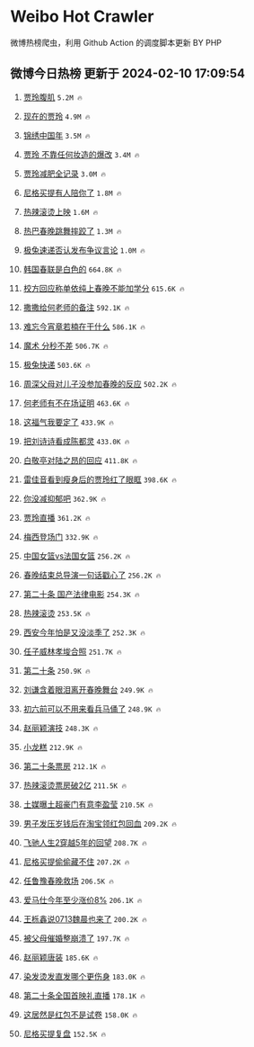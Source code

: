 # Weibo Hot Crawler 



微博热榜爬虫，利用 Github Action 的调度脚本更新 BY PHP 


## 微博今日热榜 更新于 2024-02-10 17:09:54 
1. [贾玲腹肌](https://s.weibo.com/weibo?q=%23%E8%B4%BE%E7%8E%B2%E8%85%B9%E8%82%8C%23&t=31&band_rank=1&Refer=top) `5.2M 🔥` 

1. [现在的贾玲](https://s.weibo.com/weibo?q=%23%E7%8E%B0%E5%9C%A8%E7%9A%84%E8%B4%BE%E7%8E%B2%23&t=31&band_rank=2&Refer=top) `4.9M 🔥` 

1. [锦绣中国年](https://s.weibo.com/weibo?q=%23%E9%94%A6%E7%BB%A3%E4%B8%AD%E5%9B%BD%E5%B9%B4%23&t=31&band_rank=3&Refer=top) `3.5M 🔥` 

1. [贾玲 不靠任何妆造的爆改](https://s.weibo.com/weibo?q=%E8%B4%BE%E7%8E%B2%20%E4%B8%8D%E9%9D%A0%E4%BB%BB%E4%BD%95%E5%A6%86%E9%80%A0%E7%9A%84%E7%88%86%E6%94%B9&t=31&band_rank=4&Refer=top) `3.4M 🔥` 

1. [贾玲减肥全记录](https://s.weibo.com/weibo?q=%E8%B4%BE%E7%8E%B2%E5%87%8F%E8%82%A5%E5%85%A8%E8%AE%B0%E5%BD%95&t=31&band_rank=5&Refer=top) `3.0M 🔥` 

1. [尼格买提有人陪你了](https://s.weibo.com/weibo?q=%E5%B0%BC%E6%A0%BC%E4%B9%B0%E6%8F%90%E6%9C%89%E4%BA%BA%E9%99%AA%E4%BD%A0%E4%BA%86&t=31&band_rank=6&Refer=top) `1.8M 🔥` 

1. [热辣滚烫上映](https://s.weibo.com/weibo?q=%E7%83%AD%E8%BE%A3%E6%BB%9A%E7%83%AB%E4%B8%8A%E6%98%A0&t=31&band_rank=7&Refer=top) `1.6M 🔥` 

1. [热巴春晚跳舞摔跤了](https://s.weibo.com/weibo?q=%E7%83%AD%E5%B7%B4%E6%98%A5%E6%99%9A%E8%B7%B3%E8%88%9E%E6%91%94%E8%B7%A4%E4%BA%86&t=31&band_rank=8&Refer=top) `1.3M 🔥` 

1. [极兔速递否认发布争议言论](https://s.weibo.com/weibo?q=%23%E6%9E%81%E5%85%94%E9%80%9F%E9%80%92%E5%90%A6%E8%AE%A4%E5%8F%91%E5%B8%83%E4%BA%89%E8%AE%AE%E8%A8%80%E8%AE%BA%23&t=31&band_rank=9&Refer=top) `1.0M 🔥` 

1. [韩国春联是白色的](https://s.weibo.com/weibo?q=%E9%9F%A9%E5%9B%BD%E6%98%A5%E8%81%94%E6%98%AF%E7%99%BD%E8%89%B2%E7%9A%84&t=31&band_rank=10&Refer=top) `664.8K 🔥` 

1. [校方回应称单依纯上春晚不能加学分](https://s.weibo.com/weibo?q=%23%E6%A0%A1%E6%96%B9%E5%9B%9E%E5%BA%94%E7%A7%B0%E5%8D%95%E4%BE%9D%E7%BA%AF%E4%B8%8A%E6%98%A5%E6%99%9A%E4%B8%8D%E8%83%BD%E5%8A%A0%E5%AD%A6%E5%88%86%23&t=31&band_rank=11&Refer=top) `615.6K 🔥` 

1. [撒撒给何老师的备注](https://s.weibo.com/weibo?q=%E6%92%92%E6%92%92%E7%BB%99%E4%BD%95%E8%80%81%E5%B8%88%E7%9A%84%E5%A4%87%E6%B3%A8&t=31&band_rank=12&Refer=top) `592.1K 🔥` 

1. [难忘今宵章若楠在干什么](https://s.weibo.com/weibo?q=%E9%9A%BE%E5%BF%98%E4%BB%8A%E5%AE%B5%E7%AB%A0%E8%8B%A5%E6%A5%A0%E5%9C%A8%E5%B9%B2%E4%BB%80%E4%B9%88&t=31&band_rank=13&Refer=top) `586.1K 🔥` 

1. [魔术 分秒不差](https://s.weibo.com/weibo?q=%E9%AD%94%E6%9C%AF%20%E5%88%86%E7%A7%92%E4%B8%8D%E5%B7%AE&t=31&band_rank=14&Refer=top) `506.7K 🔥` 

1. [极兔快递](https://s.weibo.com/weibo?q=%E6%9E%81%E5%85%94%E5%BF%AB%E9%80%92&t=31&band_rank=15&Refer=top) `503.6K 🔥` 

1. [周深父母对儿子没参加春晚的反应](https://s.weibo.com/weibo?q=%23%E5%91%A8%E6%B7%B1%E7%88%B6%E6%AF%8D%E5%AF%B9%E5%84%BF%E5%AD%90%E6%B2%A1%E5%8F%82%E5%8A%A0%E6%98%A5%E6%99%9A%E7%9A%84%E5%8F%8D%E5%BA%94%23&t=31&band_rank=16&Refer=top) `502.2K 🔥` 

1. [何老师有不在场证明](https://s.weibo.com/weibo?q=%E4%BD%95%E8%80%81%E5%B8%88%E6%9C%89%E4%B8%8D%E5%9C%A8%E5%9C%BA%E8%AF%81%E6%98%8E&t=31&band_rank=17&Refer=top) `463.6K 🔥` 

1. [这福气我要定了](https://s.weibo.com/weibo?q=%23%E8%BF%99%E7%A6%8F%E6%B0%94%E6%88%91%E8%A6%81%E5%AE%9A%E4%BA%86%23&t=31&band_rank=18&Refer=top) `433.9K 🔥` 

1. [把刘诗诗看成陈都灵](https://s.weibo.com/weibo?q=%E6%8A%8A%E5%88%98%E8%AF%97%E8%AF%97%E7%9C%8B%E6%88%90%E9%99%88%E9%83%BD%E7%81%B5&t=31&band_rank=19&Refer=top) `433.0K 🔥` 

1. [白敬亭对陆之昂的回应](https://s.weibo.com/weibo?q=%23%E7%99%BD%E6%95%AC%E4%BA%AD%E5%AF%B9%E9%99%86%E4%B9%8B%E6%98%82%E7%9A%84%E5%9B%9E%E5%BA%94%23&t=31&band_rank=20&Refer=top) `411.8K 🔥` 

1. [雷佳音看到瘦身后的贾玲红了眼眶](https://s.weibo.com/weibo?q=%23%E9%9B%B7%E4%BD%B3%E9%9F%B3%E7%9C%8B%E5%88%B0%E7%98%A6%E8%BA%AB%E5%90%8E%E7%9A%84%E8%B4%BE%E7%8E%B2%E7%BA%A2%E4%BA%86%E7%9C%BC%E7%9C%B6%23&t=31&band_rank=21&Refer=top) `398.6K 🔥` 

1. [你没减抑郁吧](https://s.weibo.com/weibo?q=%23%E4%BD%A0%E6%B2%A1%E5%87%8F%E6%8A%91%E9%83%81%E5%90%A7%23&t=31&band_rank=22&Refer=top) `362.9K 🔥` 

1. [贾玲直播](https://s.weibo.com/weibo?q=%E8%B4%BE%E7%8E%B2%E7%9B%B4%E6%92%AD&t=31&band_rank=23&Refer=top) `361.2K 🔥` 

1. [梅西登场门](https://s.weibo.com/weibo?q=%E6%A2%85%E8%A5%BF%E7%99%BB%E5%9C%BA%E9%97%A8&t=31&band_rank=24&Refer=top) `332.9K 🔥` 

1. [中国女篮vs法国女篮](https://s.weibo.com/weibo?q=%23%E4%B8%AD%E5%9B%BD%E5%A5%B3%E7%AF%AEvs%E6%B3%95%E5%9B%BD%E5%A5%B3%E7%AF%AE%23&t=31&band_rank=25&Refer=top) `256.2K 🔥` 

1. [春晚结束总导演一句话戳心了](https://s.weibo.com/weibo?q=%23%E6%98%A5%E6%99%9A%E7%BB%93%E6%9D%9F%E6%80%BB%E5%AF%BC%E6%BC%94%E4%B8%80%E5%8F%A5%E8%AF%9D%E6%88%B3%E5%BF%83%E4%BA%86%23&t=31&band_rank=26&Refer=top) `256.2K 🔥` 

1. [第二十条 国产法律电影](https://s.weibo.com/weibo?q=%E7%AC%AC%E4%BA%8C%E5%8D%81%E6%9D%A1%20%E5%9B%BD%E4%BA%A7%E6%B3%95%E5%BE%8B%E7%94%B5%E5%BD%B1&t=31&band_rank=27&Refer=top) `254.3K 🔥` 

1. [热辣滚烫](https://s.weibo.com/weibo?q=%E7%83%AD%E8%BE%A3%E6%BB%9A%E7%83%AB&t=31&band_rank=28&Refer=top) `253.5K 🔥` 

1. [西安今年怕是又没淡季了](https://s.weibo.com/weibo?q=%23%E8%A5%BF%E5%AE%89%E4%BB%8A%E5%B9%B4%E6%80%95%E6%98%AF%E5%8F%88%E6%B2%A1%E6%B7%A1%E5%AD%A3%E4%BA%86%23&t=31&band_rank=29&Refer=top) `252.3K 🔥` 

1. [任子威林孝埈合照](https://s.weibo.com/weibo?q=%23%E4%BB%BB%E5%AD%90%E5%A8%81%E6%9E%97%E5%AD%9D%E5%9F%88%E5%90%88%E7%85%A7%23&t=31&band_rank=30&Refer=top) `251.7K 🔥` 

1. [第二十条](https://s.weibo.com/weibo?q=%E7%AC%AC%E4%BA%8C%E5%8D%81%E6%9D%A1&t=31&band_rank=31&Refer=top) `250.9K 🔥` 

1. [刘谦含着眼泪离开春晚舞台](https://s.weibo.com/weibo?q=%23%E5%88%98%E8%B0%A6%E5%90%AB%E7%9D%80%E7%9C%BC%E6%B3%AA%E7%A6%BB%E5%BC%80%E6%98%A5%E6%99%9A%E8%88%9E%E5%8F%B0%23&t=31&band_rank=32&Refer=top) `249.9K 🔥` 

1. [初六前可以不用来看兵马俑了](https://s.weibo.com/weibo?q=%23%E5%88%9D%E5%85%AD%E5%89%8D%E5%8F%AF%E4%BB%A5%E4%B8%8D%E7%94%A8%E6%9D%A5%E7%9C%8B%E5%85%B5%E9%A9%AC%E4%BF%91%E4%BA%86%23&t=31&band_rank=33&Refer=top) `248.9K 🔥` 

1. [赵丽颖演技](https://s.weibo.com/weibo?q=%E8%B5%B5%E4%B8%BD%E9%A2%96%E6%BC%94%E6%8A%80&t=31&band_rank=34&Refer=top) `248.3K 🔥` 

1. [小龙糕](https://s.weibo.com/weibo?q=%E5%B0%8F%E9%BE%99%E7%B3%95&t=31&band_rank=35&Refer=top) `212.9K 🔥` 

1. [第二十条票房](https://s.weibo.com/weibo?q=%E7%AC%AC%E4%BA%8C%E5%8D%81%E6%9D%A1%E7%A5%A8%E6%88%BF&t=31&band_rank=36&Refer=top) `212.1K 🔥` 

1. [热辣滚烫票房破2亿](https://s.weibo.com/weibo?q=%23%E7%83%AD%E8%BE%A3%E6%BB%9A%E7%83%AB%E7%A5%A8%E6%88%BF%E7%A0%B42%E4%BA%BF%23&t=31&band_rank=37&Refer=top) `211.5K 🔥` 

1. [土媒曝土超豪门有意李盈莹](https://s.weibo.com/weibo?q=%23%E5%9C%9F%E5%AA%92%E6%9B%9D%E5%9C%9F%E8%B6%85%E8%B1%AA%E9%97%A8%E6%9C%89%E6%84%8F%E6%9D%8E%E7%9B%88%E8%8E%B9%23&t=31&band_rank=38&Refer=top) `210.5K 🔥` 

1. [男子发压岁钱后在淘宝领红包回血](https://s.weibo.com/weibo?q=%23%E7%94%B7%E5%AD%90%E5%8F%91%E5%8E%8B%E5%B2%81%E9%92%B1%E5%90%8E%E5%9C%A8%E6%B7%98%E5%AE%9D%E9%A2%86%E7%BA%A2%E5%8C%85%E5%9B%9E%E8%A1%80%23&t=31&band_rank=39&Refer=top) `209.2K 🔥` 

1. [飞驰人生2穿越5年的回望](https://s.weibo.com/weibo?q=%23%E9%A3%9E%E9%A9%B0%E4%BA%BA%E7%94%9F2%E7%A9%BF%E8%B6%8A5%E5%B9%B4%E7%9A%84%E5%9B%9E%E6%9C%9B%23&t=31&band_rank=40&Refer=top) `208.7K 🔥` 

1. [尼格买提偷偷藏不住](https://s.weibo.com/weibo?q=%E5%B0%BC%E6%A0%BC%E4%B9%B0%E6%8F%90%E5%81%B7%E5%81%B7%E8%97%8F%E4%B8%8D%E4%BD%8F&t=31&band_rank=41&Refer=top) `207.2K 🔥` 

1. [任鲁豫春晚救场](https://s.weibo.com/weibo?q=%23%E4%BB%BB%E9%B2%81%E8%B1%AB%E6%98%A5%E6%99%9A%E6%95%91%E5%9C%BA%23&t=31&band_rank=42&Refer=top) `206.5K 🔥` 

1. [爱马仕今年至少涨价8%](https://s.weibo.com/weibo?q=%23%E7%88%B1%E9%A9%AC%E4%BB%95%E4%BB%8A%E5%B9%B4%E8%87%B3%E5%B0%91%E6%B6%A8%E4%BB%B78%25%23&t=31&band_rank=43&Refer=top) `206.1K 🔥` 

1. [王栎鑫说0713魏晨也来了](https://s.weibo.com/weibo?q=%23%E7%8E%8B%E6%A0%8E%E9%91%AB%E8%AF%B40713%E9%AD%8F%E6%99%A8%E4%B9%9F%E6%9D%A5%E4%BA%86%23&t=31&band_rank=44&Refer=top) `200.2K 🔥` 

1. [被父母催婚整崩溃了](https://s.weibo.com/weibo?q=%E8%A2%AB%E7%88%B6%E6%AF%8D%E5%82%AC%E5%A9%9A%E6%95%B4%E5%B4%A9%E6%BA%83%E4%BA%86&t=31&band_rank=45&Refer=top) `197.7K 🔥` 

1. [赵丽颖唐装](https://s.weibo.com/weibo?q=%23%E8%B5%B5%E4%B8%BD%E9%A2%96%E5%94%90%E8%A3%85%23&t=31&band_rank=46&Refer=top) `185.6K 🔥` 

1. [染发烫发直发哪个更伤身](https://s.weibo.com/weibo?q=%23%E6%9F%93%E5%8F%91%E7%83%AB%E5%8F%91%E7%9B%B4%E5%8F%91%E5%93%AA%E4%B8%AA%E6%9B%B4%E4%BC%A4%E8%BA%AB%23&t=31&band_rank=47&Refer=top) `183.0K 🔥` 

1. [第二十条全国首映礼直播](https://s.weibo.com/weibo?q=%23%E7%AC%AC%E4%BA%8C%E5%8D%81%E6%9D%A1%E5%85%A8%E5%9B%BD%E9%A6%96%E6%98%A0%E7%A4%BC%E7%9B%B4%E6%92%AD%23&t=31&band_rank=48&Refer=top) `178.1K 🔥` 

1. [这居然是红包不是试卷](https://s.weibo.com/weibo?q=%E8%BF%99%E5%B1%85%E7%84%B6%E6%98%AF%E7%BA%A2%E5%8C%85%E4%B8%8D%E6%98%AF%E8%AF%95%E5%8D%B7&t=31&band_rank=49&Refer=top) `158.0K 🔥` 

1. [尼格买提复盘](https://s.weibo.com/weibo?q=%23%E5%B0%BC%E6%A0%BC%E4%B9%B0%E6%8F%90%E5%A4%8D%E7%9B%98%23&t=31&band_rank=50&Refer=top) `152.5K 🔥` 

